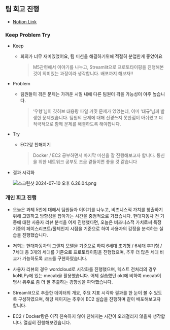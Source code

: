 ## 팀 회고 진행

- [Notion Link](https://patrashu.notion.site/M5-80ce9304320145fc8fc2872c1086edf9?pvs=4)


### Keep Problem Try

- Keep
    - 회의가 너무 재미있었어요, 팀 미션을 해결하기위해 적절히 분업한게 좋았어요
        
        > M5관련해서 이야기를 나누고, Streamlit으로 프로토타이핑을 진행해본 것이 의미있는 과정이라 생각합니다. 배포까지 해보자!!

- Problem
    - 팀원들이 겪은 문제는 가까운 시일 내에 다른 팀원이 겪을 가능성이 아주 높습니다.
        
        > ‘우형’님이 깃허브 대용량 파일 커밋 문제가 있었는데, 이미 ‘태규’님께 발생한 문제였습니다. 팀원의 문제에 대해 신경쓰지 못한점이 아쉬웠고 더 적극적으로 함께 문제를 해결하도록 해야합니다.

- Try
    - EC2랑 친해지기
        
        > Docker / EC2 공부하면서 마지막 미션을 잘 진행해보고자 합니다.
        통신을 위한 네트워크 공부도 조금 곁들이면 좋을 것 같습니다
            
- 결과 시각화
    
    ![스크린샷 2024-07-10 오후 6.26.04.png](https://prod-files-secure.s3.us-west-2.amazonaws.com/d5fbc738-7e70-4fc4-8ccb-71d1fde36e4c/76e6c975-b666-4b65-a268-6557b58f0fe5/%E1%84%89%E1%85%B3%E1%84%8F%E1%85%B3%E1%84%85%E1%85%B5%E1%86%AB%E1%84%89%E1%85%A3%E1%86%BA_2024-07-10_%E1%84%8B%E1%85%A9%E1%84%92%E1%85%AE_6.26.04.png)


### 개인 회고 진행

- 오늘은 과제 5번에 대해서 팀원들과 이야기를 나누고, 비즈니스적 가치를 창출하기 위해 고민하고 방향성을 잡아가는 시간을 중점적으로 가졌습니다. 현대자동차 전 기종에 대한 사용자 리뷰 분석을 어제 진행했다면, 오늘은 비즈니스적 가치로써 특정 기종의 페이스리프트/풀체인지 시점을 기준으로 하여 사용자의 감정을 분석하는 실습을 진행했습니다.

- 저희는 현대자동차의 그랜져 모델을 기준으로 하여 6세대 초기형 / 6세대 후기형 / 7세대 총 3개의 세대를 기준으로 프로토타이핑을 진행했으며, 추후 더 많은 세대 비교가 가능하도록 코드를 구현하였습니다. 

- 사용자 리뷰의 경우 wordcloud로 시각화를 진행했으며, 텍스트 전처리의 경우 koNLPy에 있는 mecab을 활용했습니다. 어제 실습했던 okt에 비하여 mecab이 명사 위주로 좀 더 잘 추출하는 경향성을 파악했습니다. 

- Streamlit으로 추출한 데이터의 개요, 주요 지표 시각화 결과를 한 눈이 볼 수 있도록 구성하였으며, 해당 페이지는 추후에 EC2 실습을 진행하며 같이 배포해보고자 합니다.

- EC2 / Docker랑은 아직 친숙하지 않아 친해지는 시간이 오래걸리지 않을까 생각합니다. 열심히 진행해보겠습니다.